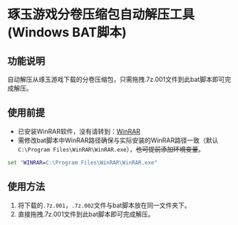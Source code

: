 # 琢玉游戏分卷压缩包自动解压工具 (Windows BAT脚本)

## 功能说明
自动解压从琢玉游戏下载的分卷压缩包，只需拖拽.7z.001文件到此bat脚本即可完成解压。

## 使用前提
- 已安装WinRAR软件，没有请转到：[WinRAR](https://www.win-rar.com)
- 需修改bat脚本中WinRAR路径确保与实际安装的WinRAR路径一致（默认`C:\Program Files\WinRAR\WinRAR.exe`），~~也可提前添加环境变量~~。
```bat
set "WINRAR=C:\Program Files\WinRAR\WinRAR.exe"
```

## 使用方法
1. 将下载的`.7z.001`，`.7z.002`文件与bat脚本放在同一文件夹下。
2. 直接拖拽.7z.001文件到此bat脚本即可完成解压。
